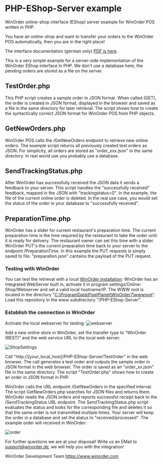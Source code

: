 # PHP-EShop-Server example
WinOrder online-shop interface (EShop) server example for WinOrder POS written in PHP.

You have an online-shop and want to transfer your orders to the WinOrder POS automatically, then you are in the right place!

The interface documentation (german only) [PDF is here](https://www.winorder.com/download/WinOrder-EShop-Spezifikation.pdf).

This is a very simple example for a server-side implementation of the WinOrder EShop interface in PHP.
We don't use a database here, the pending orders are stored as a file on the server.

## TestOrder.php
This PHP script creates a sample order in JSON format. When called (GET), the order is created in JSON format, displayed in the browser and saved as a file in the same directory for later retrieval.
The script shows how to create the syntactically correct JSON format for WinOrder POS from PHP objects.

## GetNewOrders.php
WinOrder POS calls the /GetNewOrders endpoint to retrieve new online orders.
The example script returns all previously created test orders as JSON. For simplicity, all orders are stored as "order_xxx.json" in the same directory.
In real world use you probably use a database.

## SendTrackingStatus.php
After WinOrder has successfully received the JSON data it sends a feedback to your server. This script handles the
"successfully received" feedback, mapped in the JSON with "trackingstatus=0".
In the example, the file of the current online order is deleted. 
In the real use case, you would set the status of the order in your database to "successfully received".

## PreparationTime.php
WinOrder has a slider for current restaurant's preparation time. 
The current preparation time is the time required by the restaurant to take the order until it is ready for delivery.
The restaurant owner can set this time with a slider. WinOrder PUT's the current preparation time back to your server to the endpoint /PreparationTime.
In this example the PUT requests is simply saved to file. "preparation.json" cantains the payload of the PUT request.



### Testing with WinOrder
You can test the retrieval with a local [WinOrder installation](https://www.winorder.com/herunterladen/testversion/):
WinOrder has an integrated WebServer built in, activate it in program settings/Online-Shop/Webserver and set a valid local hostname/IP.
The WWW root is located in the directory "[C:\ProgramData\PixelPlanet\WinOrder7\wwwroot](C:%5CProgramData%5CPixelPlanet%5CWinOrder7%5Cwwwroot)".
Load this repository in the www subdirectory "/PHP-EShop-Server".

### Establish the connection in WinOrder

Activate the local webserver for testing:
![webserver](https://user-images.githubusercontent.com/11274319/180400328-3eb3c351-92e0-44fe-b10c-b55bb4b65ef2.PNG)

Add a new online store in WinOrder, set the transfer type to "WinOrder (REST)" and the web service URL to the local web server:

![ShopSettings](https://user-images.githubusercontent.com/109801232/184105500-ef5d30fd-99c1-474c-8de5-d85aeecd5465.PNG)



Call "http://[your_local_host]/PHP-EShop-Server/TestOrder" in the web browser. The call generates a test order and outputs the sample order in JSON format in the web browser.
The order is saved as an "order_xx.json" file in the same directory. The script "TestOrder.php" shows how to create an order in JSON format in PHP.

WinOrder calls the URL endpoint /GetNewOrders in the specified interval. The script GetNewOrders.php searches for JSON files and returns them.
WinOrder reads the JSON orders and reports successful receipt back to the /SendTrackingStatus URL endpoint. The SendTrackingStatus.php script evaluates the status
and looks for the corresponding file and deletes it so that the same order is not transmitted multiple times.
Your server will keep the order in a database and set the status to "received/processed".
The example order will received in WinOrder:

![order](https://user-images.githubusercontent.com/11274319/180404464-e10d754a-4fb6-4794-a61a-5cdd0821d4b1.PNG)


For further questions we are at your disposal! Write us an EMail to support@winorder.de, we will help you with the integration!

WinOrder Development Team
https://www.winorder.com
